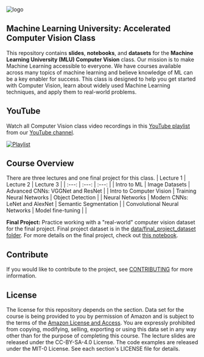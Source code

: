![logo](data/MLU_Logo.png)
## Machine Learning University: Accelerated Computer Vision Class

This repository contains __slides__, __notebooks__, and __datasets__ for the __Machine Learning University (MLU) Computer Vision__ class. Our mission is to make Machine Learning accessible to everyone. We have courses available across many topics of machine learning and believe knowledge of ML can be a key enabler for success. This class is designed to help you get started with Computer Vision, learn about widely used Machine Learning techniques, and apply them to real-world problems.

## YouTube
Watch all Computer Vision class video recordings in this [YouTube playlist](https://www.youtube.com/playlist?list=PL8P_Z6C4GcuU4knhhCouJujFZ2tTqU-Ta) from our [YouTube channel](https://www.youtube.com/channel/UC12LqyqTQYbXatYS9AA7Nuw/playlists).

[![Playlist](https://img.youtube.com/vi/_6CFi2CO2AI/0.jpg)](https://www.youtube.com/playlist?list=PL8P_Z6C4GcuU4knhhCouJujFZ2tTqU-Ta)

## Course Overview
There are three lectures and one final project for this class.
| Lecture 1 | Lecture 2 | Lecture 3 |
| :---: | :---: | :---: |
| Intro to ML | Image Datasets | Advanced CNNs: VGGNet and ResNet |
| Intro to Computer Vision | Training Neural Networks | Object Detection |
| Neural Networks | Modern CNNs: LeNet and AlexNet | Semantic Segmentation |
| Convolutional Neural Networks | Model fine-tuning | |

__Final Project:__ Practice working with a "real-world" computer vision dataset for the final project. Final project dataset is in the [data/final_project_dataset folder](https://github.com/aws-samples/aws-machine-learning-university-accelerated-cv/tree/master/data/final_project_dataset). For more details on the final project, check out [this notebook](https://github.com/aws-samples/aws-machine-learning-university-accelerated-cv/blob/master/notebooks/MLA-CV-Lecture1-Final-Project.ipynb).

## Contribute
If you would like to contribute to the project, see [CONTRIBUTING](CONTRIBUTING.md) for more information.

## License
The license for this repository depends on the section.  Data set for the course is being provided to you by permission of Amazon and is subject to the terms of the [Amazon License and Access](https://www.amazon.com/gp/help/customer/display.html?nodeId=201909000). You are expressly prohibited from copying, modifying, selling, exporting or using this data set in any way other than for the purpose of completing this course. The lecture slides are released under the CC-BY-SA-4.0 License.  The code examples are released under the MIT-0 License. See each section's LICENSE file for details.
